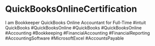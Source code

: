 # QuickBooksOnlineCertification
I am Bookkeeper QuickBooks Online Accountant for Full-Time                                   #intuit QuickBooks #QuickBooksOnline #QuickBooks #QuickBooksOnline #Accounting #Bookkeeping #FinancialAccounting #FinancialReporting #AccountingSoftware #MicrosoftExcel #AccountsPayable 
